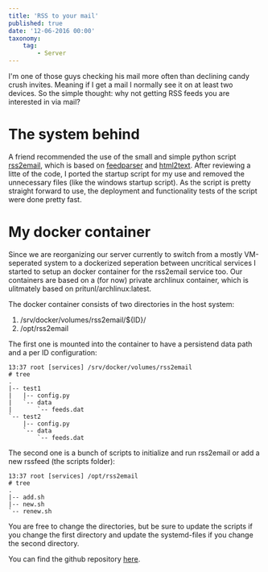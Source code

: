 ```yaml
---
title: 'RSS to your mail'
published: true
date: '12-06-2016 00:00'
taxonomy:
    tag:
        - Server
---
```


I'm one of those guys checking his mail more often than declining candy crush invites. Meaning if I get a mail I normally see it on at least two devices. So the simple thought: why not getting RSS feeds you are interested in via mail?

# The system behind
A friend recommended the use of the small and simple python script [rss2email](http://www.allthingsrss.com/rss2email/), which is based on [feedparser](https://github.com/kurtmckee/feedparser) and [html2text](https://github.com/aaronsw/html2text).
After reviewing a litte of the code, I ported the startup script for my use and removed the unnecessary files (like the windows startup script). As the script is pretty straight forward to use, the deployment and functionality tests of the script were done pretty fast.

# My docker container
Since we are reorganizing our server currently to switch from a mostly VM-seperated system to a dockerized seperation between uncritical services I started to setup an docker container for the rss2email service too.
Our containers are based on a (for now) private archlinux container, which is ulitmately based on pritunl/archlinux:latest.

The docker container consists of two directories in the host system:

1. /srv/docker/volumes/rss2email/${ID}/
2. /opt/rss2email

The first one is mounted into the container to have a persistend data path and a per ID configuration:


    13:37 root [services] /srv/docker/volumes/rss2email
    # tree
    .
    |-- test1
    |   |-- config.py
    |   `-- data
    |       `-- feeds.dat
    `-- test2
        |-- config.py
        `-- data
            `-- feeds.dat

The second one is a bunch of scripts to initialize and run rss2email or add a new rssfeed (the scripts folder):

    13:37 root [services] /opt/rss2email
    # tree
    .
    |-- add.sh
    |-- new.sh
    `-- renew.sh

You are free to change the directories, but be sure to update the scripts if you change the first directory and update the systemd-files if you change the second directory.

You can find the github repository [here](https://github.com/cbeneke/rss2email-docker).